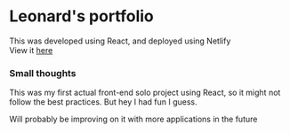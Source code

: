 # Leonard's portfolio

This was developed using React, and deployed using Netlify <br>
View it [here](https://www.leonardtan13.netlify.app)

### Small thoughts
This was my first actual front-end solo project using React, so it might not follow the best practices. But hey I had fun I guess.

Will probably be improving on it with more applications in the future
